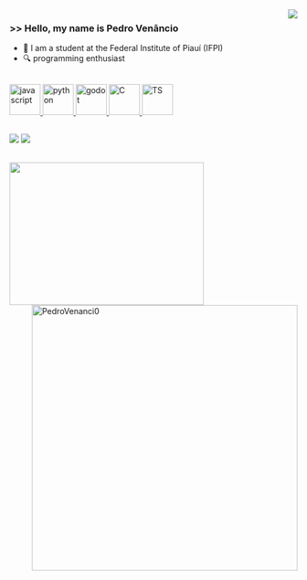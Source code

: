 <img align='right' src="https://github-readme-stats.vercel.app/api?username=PedroVenanci0&show_icons=true&theme=radical">

 ### >> Hello, my name is Pedro Venâncio

- 📖 I am a student at the Federal Institute of Piauí (IFPI)       
- 🔍 programming enthusiast

 <div>
  <a href="https://github.com/PedroVenanci0">
</div>

<div style="display: inline_block"><br>
  <img width="54" height="54" src="https://img.icons8.com/nolan/54/javascript.png" alt="javascript"/>
  <img width="54" height="54" src="https://img.icons8.com/nolan/54/python.png" alt="python"/>
  <img width="54" height="54" src="https://img.icons8.com/nolan/54/godot.png" alt="godot"/>
  <img width="54" height="54" src="https://img.icons8.com/?size=100&id=teULeYjvuR4y&format=png&color=000000" alt="C"/>
  <img width="54" height="54" src="https://img.icons8.com/?size=100&id=CE8TNP2dKzzV&format=png&color=000000" alt="TS"/>
</div>
  
  ##

  <div> 
  <a href = "mailto:contato@pedrovictor280704@gmail.com"><img src="https://img.shields.io/badge/-Gmail-%23333?style=for-the-badge&logo=gmail&logoColor=white" target="_blank"></a>
  <a href="https://www.linkedin.com/in/pedro-victor-venâncio-dos-santos-305b69334" target="_blank"><img src="https://img.shields.io/badge/-LinkedIn-%230077B5?style=for-the-badge&logo=linkedin&logoColor=white" target="_blank"></a>
</div>

</br>

<p align="center">
    <img align='left' src="https://steamuserimages-a.akamaihd.net/ugc/1661224712069230981/BFD6A13BBBF6F1A2A7FA6A6DA961E0700E98660A/?imw=1024&imh=576&ima=fit&impolicy=Letterbox&imcolor=%23000000&letterbox=true" width="340" height="250">
</p>

<img align='right' src="https://github-readme-stats.vercel.app/api/top-langs?username=PedroVenanci0&show_icons=true&locale=en&layout=compact&theme=radical" alt="PedroVenanci0" width="465" />
